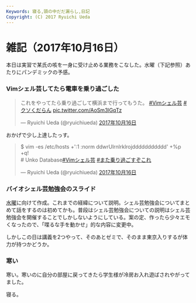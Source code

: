 ```yaml
---
Keywords: 寝る,頭の中だだ漏らし,日記
Copyright: (C) 2017 Ryuichi Ueda
---
```


# 雑記（2017年10月16日）

本日は実習で某氏の咳を一身に受け止める業務をこなした。水曜（下記参照）あたりにパンデミックの予感。

### Vimシェル芸してたら電車を乗り過ごした

<blockquote class="twitter-tweet" data-lang="ja"><p lang="ja" dir="ltr">これをやってたら乗り過ごして横浜まで行ってもうた。 <a href="https://twitter.com/hashtag/Vim%E3%82%B7%E3%82%A7%E3%83%AB%E8%8A%B8?src=hash&amp;ref_src=twsrc%5Etfw">#Vimシェル芸</a> <a href="https://twitter.com/hashtag/%E3%82%AF%E3%82%BD%E3%81%8F%E3%81%A0%E3%82%89%E3%82%93?src=hash&amp;ref_src=twsrc%5Etfw">#クソくだらん</a> <a href="https://t.co/AoSm3lGqTz">pic.twitter.com/AoSm3lGqTz</a></p>&mdash; Ryuichi Ueda (@ryuichiueda) <a href="https://twitter.com/ryuichiueda/status/919870547357552641?ref_src=twsrc%5Etfw">2017年10月16日</a></blockquote>
<script async src="//platform.twitter.com/widgets.js" charset="utf-8"></script>

おかげで少し上達したっす。

<blockquote class="twitter-tweet" data-lang="ja"><p lang="tr" dir="ltr">$ vim -es /etc/hosts +&#39;:1 :norm ddwrUlrnlrklrojddddddddddd&#39; +%p +q!<br># Unko Database<a href="https://twitter.com/hashtag/Vim%E3%82%B7%E3%82%A7%E3%83%AB%E8%8A%B8?src=hash&amp;ref_src=twsrc%5Etfw">#Vimシェル芸</a> <a href="https://twitter.com/hashtag/%E3%81%BE%E3%81%9F%E4%B9%97%E3%82%8A%E9%81%8E%E3%81%94%E3%81%99%E3%81%9E%E3%81%93%E3%82%8C?src=hash&amp;ref_src=twsrc%5Etfw">#また乗り過ごすぞこれ</a></p>&mdash; Ryuichi Ueda (@ryuichiueda) <a href="https://twitter.com/ryuichiueda/status/919871656352301056?ref_src=twsrc%5Etfw">2017年10月16日</a></blockquote>
<script async src="//platform.twitter.com/widgets.js" charset="utf-8"></script>

### バイオシェル芸勉強会のスライド

[水曜](https://bio-shell.connpass.com/event/66089/)に向けて作成。これまでの経緯について説明。シェル芸勉強会についてまとめて話をするのは初めてかも。普段はシェル芸勉強会についての説明はシェル芸勉強会を開催することでしかしないようにしている。案の定、作ったら少々エモくなったので、「喋るな手を動かせ」的な内容に変更中。

しかしこの日は講義を2つやって、そのあとゼミで、そのまま東京入りするが体力が持つかどうか。

### 寒い

寒い。寒いのに自分の部屋に戻ってきたら学生様が冷房お入れ遊ばされやがってました。



寝る。
